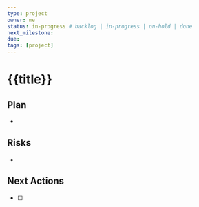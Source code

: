 ```yaml
---
type: project
owner: me
status: in-progress # backlog | in-progress | on-hold | done
next_milestone: 
due: 
tags: [project]
---
```


# {{title}}

## Plan
- 

## Risks
- 

## Next Actions
- [ ] 
